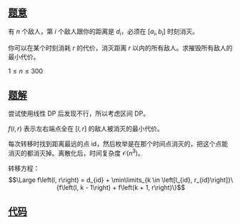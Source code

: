 ## [题意](https://www.luogu.com.cn/problem/P4766)
有 $n$ 个敌人，第 $i$ 个敌人跟你的距离是 $d_i$，必须在 $\left[a_i, b_i\right]$ 时刻消灭。

你可以在某个时刻消耗 $r$ 的代价，消灭距离 $r$ 以内的所有敌人。求摧毁所有敌人的最小代价。

$1 \leq n \leq 300$

## [题解]()
尝试使用线性 DP 后发现不行，所以考虑区间 DP。

$f\left(l, r\right)$ 表示左右端点全在 $\left[l, r\right]$ 的敌人被消灭的最小代价。

每次转移时找到距离最远的点 id，然后枚举是在那个时间点消灭的，把这个点能消灭的都消灭掉。离散化后，时间复杂度 $\mathcal O\left(n^3\right)$。

转移方程：
$$\Large f\left(l, r\right) = d_{id} + \min\limits_{k \in \left[l_{id}, r_{id}\right]}\{f\left(l, k - 1\right) + f\left(k + 1, r\right)\}$$

## [代码](https://raw.verge.tk/rb-tree/rb-tree/main/Code/Luogu/P4766.txt)